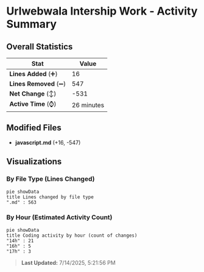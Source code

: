 # Urlwebwala Intership Work - Activity Summary 

## Overall Statistics

| Stat                   | Value                                                             |
| ---------------------- | ----------------------------------------------------------------- |
| **Lines Added** (➕)   | 16                                          |
| **Lines Removed** (➖) | 547                                        |
| **Net Change** (↕)    | -531                |
| **Active Time** (⌚)   | 26 minutes |


## Modified Files
- **javascript.md** (+16, -547)

## Visualizations

### By File Type (Lines Changed)

```mermaid
pie showData
title Lines changed by file type
".md" : 563
```

### By Hour (Estimated Activity Count)

```mermaid
pie showData
title Coding activity by hour (count of changes)
"14h" : 21
"16h" : 5
"17h" : 3
```


> **Last Updated:** 7/14/2025, 5:21:56 PM